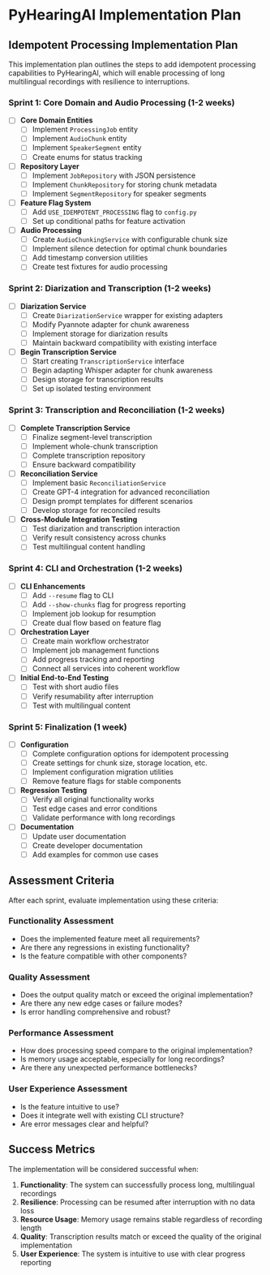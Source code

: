 # PyHearingAI Implementation Plan

## Idempotent Processing Implementation Plan

This implementation plan outlines the steps to add idempotent processing capabilities to PyHearingAI, which will enable processing of long multilingual recordings with resilience to interruptions.

### Sprint 1: Core Domain and Audio Processing (1-2 weeks)

- [ ] **Core Domain Entities**
  - [ ] Implement `ProcessingJob` entity
  - [ ] Implement `AudioChunk` entity
  - [ ] Implement `SpeakerSegment` entity
  - [ ] Create enums for status tracking

- [ ] **Repository Layer**
  - [ ] Implement `JobRepository` with JSON persistence
  - [ ] Implement `ChunkRepository` for storing chunk metadata
  - [ ] Implement `SegmentRepository` for speaker segments

- [ ] **Feature Flag System**
  - [ ] Add `USE_IDEMPOTENT_PROCESSING` flag to `config.py`
  - [ ] Set up conditional paths for feature activation

- [ ] **Audio Processing**
  - [ ] Create `AudioChunkingService` with configurable chunk size
  - [ ] Implement silence detection for optimal chunk boundaries
  - [ ] Add timestamp conversion utilities
  - [ ] Create test fixtures for audio processing

### Sprint 2: Diarization and Transcription (1-2 weeks)

- [ ] **Diarization Service**
  - [ ] Create `DiarizationService` wrapper for existing adapters
  - [ ] Modify Pyannote adapter for chunk awareness
  - [ ] Implement storage for diarization results
  - [ ] Maintain backward compatibility with existing interface

- [ ] **Begin Transcription Service**
  - [ ] Start creating `TranscriptionService` interface
  - [ ] Begin adapting Whisper adapter for chunk awareness
  - [ ] Design storage for transcription results
  - [ ] Set up isolated testing environment

### Sprint 3: Transcription and Reconciliation (1-2 weeks)

- [ ] **Complete Transcription Service**
  - [ ] Finalize segment-level transcription
  - [ ] Implement whole-chunk transcription
  - [ ] Complete transcription repository
  - [ ] Ensure backward compatibility

- [ ] **Reconciliation Service**
  - [ ] Implement basic `ReconciliationService`
  - [ ] Create GPT-4 integration for advanced reconciliation
  - [ ] Design prompt templates for different scenarios
  - [ ] Develop storage for reconciled results

- [ ] **Cross-Module Integration Testing**
  - [ ] Test diarization and transcription interaction
  - [ ] Verify result consistency across chunks
  - [ ] Test multilingual content handling

### Sprint 4: CLI and Orchestration (1-2 weeks)

- [ ] **CLI Enhancements**
  - [ ] Add `--resume` flag to CLI
  - [ ] Add `--show-chunks` flag for progress reporting
  - [ ] Implement job lookup for resumption
  - [ ] Create dual flow based on feature flag

- [ ] **Orchestration Layer**
  - [ ] Create main workflow orchestrator
  - [ ] Implement job management functions
  - [ ] Add progress tracking and reporting
  - [ ] Connect all services into coherent workflow

- [ ] **Initial End-to-End Testing**
  - [ ] Test with short audio files
  - [ ] Verify resumability after interruption
  - [ ] Test with multilingual content

### Sprint 5: Finalization (1 week)

- [ ] **Configuration**
  - [ ] Complete configuration options for idempotent processing
  - [ ] Create settings for chunk size, storage location, etc.
  - [ ] Implement configuration migration utilities
  - [ ] Remove feature flags for stable components

- [ ] **Regression Testing**
  - [ ] Verify all original functionality works
  - [ ] Test edge cases and error conditions
  - [ ] Validate performance with long recordings

- [ ] **Documentation**
  - [ ] Update user documentation
  - [ ] Create developer documentation
  - [ ] Add examples for common use cases

## Assessment Criteria

After each sprint, evaluate implementation using these criteria:

### Functionality Assessment
- Does the implemented feature meet all requirements?
- Are there any regressions in existing functionality?
- Is the feature compatible with other components?

### Quality Assessment
- Does the output quality match or exceed the original implementation?
- Are there any new edge cases or failure modes?
- Is error handling comprehensive and robust?

### Performance Assessment
- How does processing speed compare to the original implementation?
- Is memory usage acceptable, especially for long recordings?
- Are there any unexpected performance bottlenecks?

### User Experience Assessment
- Is the feature intuitive to use?
- Does it integrate well with existing CLI structure?
- Are error messages clear and helpful?

## Success Metrics

The implementation will be considered successful when:

1. **Functionality**: The system can successfully process long, multilingual recordings
2. **Resilience**: Processing can be resumed after interruption with no data loss
3. **Resource Usage**: Memory usage remains stable regardless of recording length
4. **Quality**: Transcription results match or exceed the quality of the original implementation
5. **User Experience**: The system is intuitive to use with clear progress reporting
